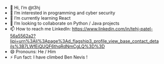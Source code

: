 - 👋 Hi, I’m @t3hj
- 👀 I’m interested in programming and cyber security
- 🌱 I’m currently learning React
- 💞️ I’m looking to collaborate on Python / Java projects
- 📫 How to reach me LinkedIn: https://www.linkedin.com/in/tehj-patel-56a5562a2?lipi=urn%3Ali%3Apage%3Ad_flagship3_profile_view_base_contact_details%3B7LWfEiQUQF6thqRdNmCgLQ%3D%3D
- 😄 Pronouns: He / Him
- ⚡ Fun fact: I have climbed Ben Nevis !

<!---
t3hj/t3hj is a ✨ special ✨ repository because its `README.md` (this file) appears on your GitHub profile.
You can click the Preview link to take a look at your changes.
--->
